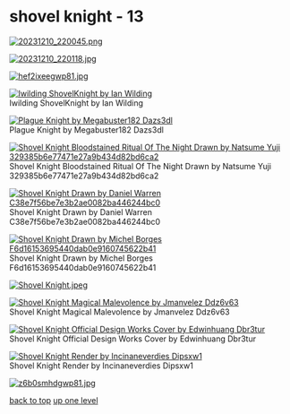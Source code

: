 # shovel knight - 13
[![20231210_220045.png](https://raw.githubusercontent.com/buckmanc/wallpapers/main/mobile/shovel%20knight/20231210_220045.png "20231210_220045.png")](https://raw.githubusercontent.com/buckmanc/wallpapers/main/mobile/shovel%20knight/20231210_220045.png)

[![20231210_220118.jpg](https://raw.githubusercontent.com/buckmanc/wallpapers/main/mobile/shovel%20knight/20231210_220118.jpg "20231210_220118.jpg")](https://raw.githubusercontent.com/buckmanc/wallpapers/main/mobile/shovel%20knight/20231210_220118.jpg)

[![hef2ixeegwp81.jpg](https://raw.githubusercontent.com/buckmanc/wallpapers/main/mobile/shovel%20knight/hef2ixeegwp81.jpg "hef2ixeegwp81.jpg")](https://raw.githubusercontent.com/buckmanc/wallpapers/main/mobile/shovel%20knight/hef2ixeegwp81.jpg)

[![Iwilding ShovelKnight by Ian Wilding](https://raw.githubusercontent.com/buckmanc/wallpapers/main/mobile/shovel%20knight/iwilding_ShovelKnight_by_ian_wilding.png "Iwilding ShovelKnight by Ian Wilding")](https://raw.githubusercontent.com/buckmanc/wallpapers/main/mobile/shovel%20knight/iwilding_ShovelKnight_by_ian_wilding.png)\
Iwilding ShovelKnight by Ian Wilding

[![Plague Knight by Megabuster182 Dazs3dl](https://raw.githubusercontent.com/buckmanc/wallpapers/main/mobile/shovel%20knight/plague_knight_by_megabuster182_dazs3dl.jpg "Plague Knight by Megabuster182 Dazs3dl")](https://raw.githubusercontent.com/buckmanc/wallpapers/main/mobile/shovel%20knight/plague_knight_by_megabuster182_dazs3dl.jpg)\
Plague Knight by Megabuster182 Dazs3dl

[![Shovel Knight Bloodstained Ritual Of The Night Drawn by Natsume Yuji 329385b6e77471e27a9b434d82bd6ca2](https://raw.githubusercontent.com/buckmanc/wallpapers/main/mobile/shovel%20knight/shovel_knight_bloodstained_ritual_of_the_night_drawn_by_natsume_yuji__329385b6e77471e27a9b434d82bd6ca2.jpg "Shovel Knight Bloodstained Ritual Of The Night Drawn by Natsume Yuji 329385b6e77471e27a9b434d82bd6ca2")](https://raw.githubusercontent.com/buckmanc/wallpapers/main/mobile/shovel%20knight/shovel_knight_bloodstained_ritual_of_the_night_drawn_by_natsume_yuji__329385b6e77471e27a9b434d82bd6ca2.jpg)\
Shovel Knight Bloodstained Ritual Of The Night Drawn by Natsume Yuji 329385b6e77471e27a9b434d82bd6ca2

[![Shovel Knight Drawn by Daniel Warren C38e7f56be7e3b2ae0082ba446244bc0](https://raw.githubusercontent.com/buckmanc/wallpapers/main/mobile/shovel%20knight/shovel_knight_drawn_by_daniel_warren__c38e7f56be7e3b2ae0082ba446244bc0.jpg "Shovel Knight Drawn by Daniel Warren C38e7f56be7e3b2ae0082ba446244bc0")](https://raw.githubusercontent.com/buckmanc/wallpapers/main/mobile/shovel%20knight/shovel_knight_drawn_by_daniel_warren__c38e7f56be7e3b2ae0082ba446244bc0.jpg)\
Shovel Knight Drawn by Daniel Warren C38e7f56be7e3b2ae0082ba446244bc0

[![Shovel Knight Drawn by Michel Borges F6d16153695440dab0e9160745622b41](https://raw.githubusercontent.com/buckmanc/wallpapers/main/mobile/shovel%20knight/shovel_knight_drawn_by_michel_borges__f6d16153695440dab0e9160745622b41.jpg "Shovel Knight Drawn by Michel Borges F6d16153695440dab0e9160745622b41")](https://raw.githubusercontent.com/buckmanc/wallpapers/main/mobile/shovel%20knight/shovel_knight_drawn_by_michel_borges__f6d16153695440dab0e9160745622b41.jpg)\
Shovel Knight Drawn by Michel Borges F6d16153695440dab0e9160745622b41

[![Shovel Knight.jpeg](https://raw.githubusercontent.com/buckmanc/wallpapers/main/mobile/shovel%20knight/Shovel%20Knight.jpeg "Shovel Knight.jpeg")](https://raw.githubusercontent.com/buckmanc/wallpapers/main/mobile/shovel%20knight/Shovel%20Knight.jpeg)

[![Shovel Knight Magical Malevolence by Jmanvelez Ddz6v63](https://raw.githubusercontent.com/buckmanc/wallpapers/main/mobile/shovel%20knight/shovel_knight___magical_malevolence_by_jmanvelez_ddz6v63.png "Shovel Knight Magical Malevolence by Jmanvelez Ddz6v63")](https://raw.githubusercontent.com/buckmanc/wallpapers/main/mobile/shovel%20knight/shovel_knight___magical_malevolence_by_jmanvelez_ddz6v63.png)\
Shovel Knight Magical Malevolence by Jmanvelez Ddz6v63

[![Shovel Knight Official Design Works Cover by Edwinhuang Dbr3tur](https://raw.githubusercontent.com/buckmanc/wallpapers/main/mobile/shovel%20knight/shovel_knight_official_design_works_cover_by_edwinhuang_dbr3tur.jpg "Shovel Knight Official Design Works Cover by Edwinhuang Dbr3tur")](https://raw.githubusercontent.com/buckmanc/wallpapers/main/mobile/shovel%20knight/shovel_knight_official_design_works_cover_by_edwinhuang_dbr3tur.jpg)\
Shovel Knight Official Design Works Cover by Edwinhuang Dbr3tur

[![Shovel Knight Render by Incinaneverdies Dipsxw1](https://raw.githubusercontent.com/buckmanc/wallpapers/main/mobile/shovel%20knight/shovel_knight_render_by_incinaneverdies_dipsxw1.png "Shovel Knight Render by Incinaneverdies Dipsxw1")](https://raw.githubusercontent.com/buckmanc/wallpapers/main/mobile/shovel%20knight/shovel_knight_render_by_incinaneverdies_dipsxw1.png)\
Shovel Knight Render by Incinaneverdies Dipsxw1

[![z6b0smhdgwp81.jpg](https://raw.githubusercontent.com/buckmanc/wallpapers/main/mobile/shovel%20knight/z6b0smhdgwp81.jpg "z6b0smhdgwp81.jpg")](https://raw.githubusercontent.com/buckmanc/wallpapers/main/mobile/shovel%20knight/z6b0smhdgwp81.jpg)



[back to top](#)
[up one level](/mobile/README.MD)
